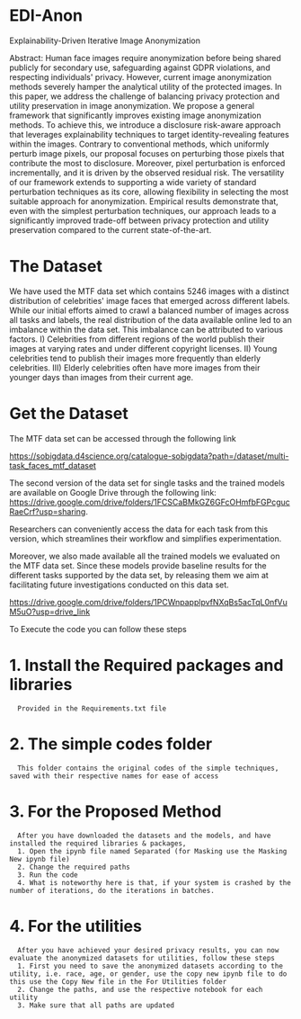 # EDI-Anon
Explainability-Driven Iterative Image Anonymization

Abstract: Human face images require anonymization before being shared publicly for secondary use, safeguarding against GDPR violations, and respecting individuals' privacy. However, current image anonymization methods severely hamper the analytical utility of the protected images. In this paper, we address the challenge of balancing privacy protection and utility preservation in image anonymization. We propose a general framework that significantly improves existing image anonymization methods. To achieve this, we introduce a disclosure risk-aware approach that leverages explainability techniques to target identity-revealing features within the images. Contrary to conventional methods, which uniformly perturb image pixels, our proposal focuses on perturbing those pixels that contribute the most to disclosure. Moreover, pixel perturbation is enforced incrementally, and it is driven by the observed residual risk. The versatility of our framework extends to supporting a wide variety of standard perturbation techniques as its core, allowing flexibility in selecting the most suitable approach for anonymization. Empirical results demonstrate that, even with the simplest perturbation techniques, our approach leads to a significantly improved trade-off between privacy protection and utility preservation compared to the current state-of-the-art.

# The Dataset
We have used the MTF data set which contains 5246 images with a distinct distribution of celebrities' image faces that emerged across different labels. While our initial efforts aimed to crawl a balanced number of images across all tasks and labels, the real distribution of the data available online led to an imbalance within the data set. This imbalance can be attributed to various factors. I) Celebrities from different regions of the world publish their images at varying rates and under different copyright licenses. II) Young celebrities tend to publish their images more frequently than elderly celebrities. III) Elderly celebrities often have more images from their younger days than images from their current age.

# Get the Dataset
The MTF data set can be accessed through the following link

https://sobigdata.d4science.org/catalogue-sobigdata?path=/dataset/multi-task_faces_mtf_dataset

The second version of the data set for single tasks and the trained models are available on Google Drive through the following link: 
https://drive.google.com/drive/folders/1FCSCaBMkGZ6GFcOHmfbFGPcgucRaeCrf?usp=sharing.

Researchers can conveniently access the data for each task from this version, which streamlines their workflow and simplifies experimentation.

Moreover, we also made available all the trained models we evaluated on the MTF data set. Since these models provide baseline results for the different tasks supported by the data set, by releasing them we aim at facilitating future investigations conducted on this data set.

https://drive.google.com/drive/folders/1PCWnpapplpvfNXqBs5acTqL0nfVuM5uO?usp=drive_link

To Execute the code you can follow these steps

# 1. Install the Required packages and libraries
      Provided in the Requirements.txt file
# 2. The simple codes folder
      This folder contains the original codes of the simple techniques, saved with their respective names for ease of access
# 3. For the Proposed Method
      After you have downloaded the datasets and the models, and have installed the required libraries & packages,
      1. Open the ipynb file named Separated (for Masking use the Masking New ipynb file)
      2. Change the required paths
      3. Run the code
      4. What is noteworthy here is that, if your system is crashed by the number of iterations, do the iterations in batches.
# 4. For the utilities
      After you have achieved your desired privacy results, you can now evaluate the anonymized datasets for utilities, follow these steps
      1. First you need to save the anonymized datasets according to the utility, i.e. race, age, or gender, use the copy new ipynb file to do this use the Copy New file in the For Utilities folder
      2. Change the paths, and use the respective notebook for each utility
      3. Make sure that all paths are updated
      
      


